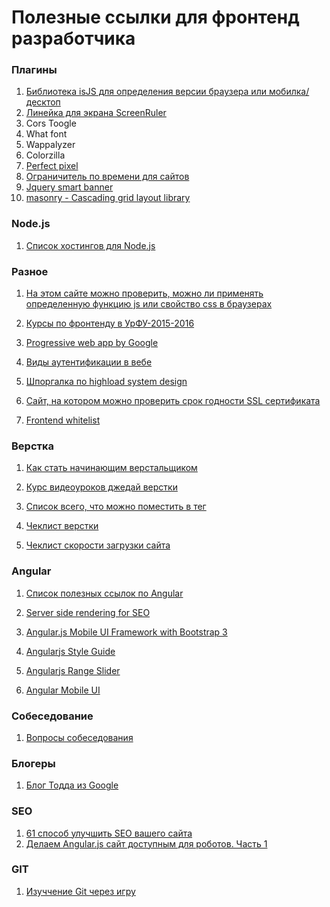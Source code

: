 # Полезные ссылки для фронтенд разработчика

### Плагины
1. [Библиотека isJS для определения версии браузера или мобилка/десктоп](http://is.js.org/)
2. [Линейка для экрана ScreenRuler](https://community.linuxmint.com/software/view/screenruler)
3. Cors Toogle
4. What font
5. Wappalyzer
6. Colorzilla
7. [Perfect pixel](https://chrome.google.com/webstore/detail/perfectpixel-by-welldonec/dkaagdgjmgdmbnecmcefdhjekcoceebi?hl=ru)
8. [Ограничитель по времени для сайтов](https://chrome.google.com/webstore/detail/stayfocusd/laankejkbhbdhmipfmgcngdelahlfoji/related?hl=ru)
9. [Jquery smart banner](https://github.com/jasny/jquery.smartbanner)
11. [masonry - Cascading grid layout library](http://masonry.desandro.com/)

### Node.js
1. [Список хостингов для Node.js](https://github.com/nodejs/node-v0.x-archive/wiki/Node-Hosting)

### Разное
1. [На этом сайте можно проверить, можно ли применять определенную функцию js или свойство css в браузерах](http://caniuse.com/)

2. [Курсы по фронтенду в УрФУ-2015-2016](https://github.com/urfu-2015)

3. [Progressive web app by Google](https://developers.google.com/web/)

4. [Виды аутентификации в вебе](https://github.com/teesloane/Auth-Boss?utm_source=forwebdev_tlgrm&utm_medium=announcement&utm_campaign=auth-boss--kollektsiya-razlichnyh-sposobov)

5. [Шпоргалка по highload system design](https://github.com/donnemartin/system-design-primer#master-slave-replication)

6. [Сайт, на котором можно проверить срок годности SSL сертификата](https://www.sslshopper.com)

7. [Frontend whitelist](https://github.com/melnik909/frontend-whitelist/blob/master/README.md)

### Верстка 
1. [Как стать начинающим верстальщиком](http://glivera-team.github.io/how-to/2016/05/02/how-to-start.html)

2. [Курс видеоуроков джедай верстки](https://www.youtube.com/watch?v=Xi0S4xOS8HY&list=PLyf8LgkO_8q9BWUTfXtH3PQnPl1zgkOX7)

3. [Список всего, что можно поместить в тег <head>](http://gethead.info/)

4. [Чеклист верстки](https://github.com/ihorzenich/html5checklist/)

5. [Чеклист скорости загрузки сайта](https://github.com/ihorzenich/WebPerformanceChecklist)

### Angular
1. [Список полезных ссылок по Angular](https://github.com/jmcunningham/AngularJS-Learning)

2. [Server side rendering for SEO](https://github.com/prerender/prerender)

3. [Angular.js Mobile UI Framework with Bootstrap 3](https://github.com/mcasimir/mobile-angular-ui)

4. [Angularjs Style Guide](https://github.com/johnpapa/angular-styleguide/blob/master/a1/README.md)

5. [Angularjs Range Slider](https://github.com/angular-slider/angularjs-slider)

6. [Angular Mobile UI](http://mobileangularui.com/)

### Собеседование
1. [Вопросы собеседования](https://github.com/h5bp/Front-end-Developer-Interview-Questions)

### Блогеры
1. [Блог Тодда из Google](https://toddmotto.com)

### SEO
1. [61 способ улучшить SEO вашего сайта](https://habrahabr.ru/company/iloveip/blog/322206/)
2. [Делаем Angular.js сайт доступным для роботов. Часть 1](https://habrahabr.ru/post/235395/)

### GIT
1. [Изуччение Git через игру](http://learngitbranching.js.org/)
